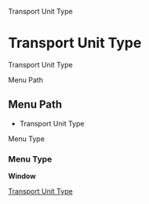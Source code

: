 
Transport Unit Type
# Transport Unit Type


Transport Unit Type

Menu Path
## Menu Path



- Transport Unit Type

Menu Type
### Menu Type

**Window**


[Transport Unit Type](../../functional-guide/window/window-transport-unit-type.md)